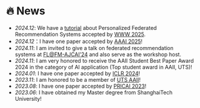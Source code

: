 # 🔥 News

- *2024.12*: We have a [tutorial](https://arxiv.org/abs/2412.08071) about Personalized Federated Recommendation Systems accepted by [WWW 2025](https://www2025.thewebconf.org/accepted-tutorials).
- *2024.12*：I have one paper accepted by [AAAI 2025](https://openreview.net/forum?id=Z91eH3ajOr)!
- *2024.11*: I am invited to give a talk on federated recommendation systems at [FL@FM-AJCAI'24](https://federated-learning.org/fl@fm-ajcai-2024/) and also serve as the workshop host.
- *2024.11*: I am very honored to receive the AAII Student Best Paper Award 2024 in the category of AI application (Top student award in AAII, UTS)!
- *2024.01*: I have one paper accepted by [ICLR 2024](https://openreview.net/forum?id=xkXdE81mOK)!
- *2023.11*: I am honored to be a member of [UTS AAII](https://www.uts.edu.au/research/australian-artificial-intelligence-institute)!
- *2023.08*: I have one paper accepted by [PRICAI 2023](https://link.springer.com/chapter/10.1007/978-981-99-7022-3_12)!
- *2023.06*: I have obtained my Master degree from ShanghaiTech University!